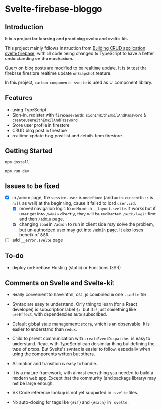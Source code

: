 # Svelte-firebase-bloggo

## Introduction

It is a project for learning and practicing svelte and svelte-kit.

This project mainly follows instruction from [Building CRUD application svelte firebase](https://blog.logrocket.com/building-crud-application-svelte-firebase/), with all code being changed to TypeScript to have a better understanding on the mechanism.

Query on blog posts are modified to be realtime update. It is to test the firebase firestore realtime update `onSnapshot` feature.

In this project, `carbon-components-svelte` is used as UI component library.

## Features

- using TypeScript
- Sign-in, register with `firebase/auth`: `signInWithEmailAndPassword` & `createUserWithEmailAndPassword`
- Store user profile in firestore
- CRUD blog post in firestore
- realtime update blog post list and details from firestore

## Getting Started

```sh
npm install

npm run dev
```

## Issues to be fixed

- [x] in `/admin` page, the `session.user` is `undefined` (and `auth.currentUser` is `null` as well) at the beginning, cause it failed to load `user.uid`.
  - [x] moved navigation logic to `onMount` in `__layout.svelte`. It works but if user get into `/admin` directly, they will be redirected `/auth/login` first and then `/admin` page.
  - [x] changing `load` in `/admin` to run in client side may solve the problem, but un-authorized user may get into `/admin` page. It also loses benefit of SSR.
- [ ] add `__error.svelte` page

## To-do

- deploy on Firebase Hosting (static) or Functions (SSR)

## Comments on Svelte and Svelte-kit

- Really convenient to have html, css, js combined in one `.svelte` file.
- Syntax are easy to understand. Only thing to learn (for a React developer) is subscription label `$:`, but it is just something like `useEffect`, with dependencies auto subscribed.
- Default global state management: `store`, which is an observable. It is easier to understand than `redux`.
- Child to parent communication with `createEventDispatcher` is easy to understand. React with TypeScript can do similar thing but defining the type of props. But Svelte's syntax is easier to follow, especially when using the components written but others.
- Animation and transition is easy to handle.
- It is a mature framework, with almost everything you needed to build a modern web app. Except that the community (and package library) may not be large enough.

- VS Code reference lookup is not yet supported in `.svelte` files.
- No auto-closing for tags like `{#if}` and `{#each}` in `.svelte`.
